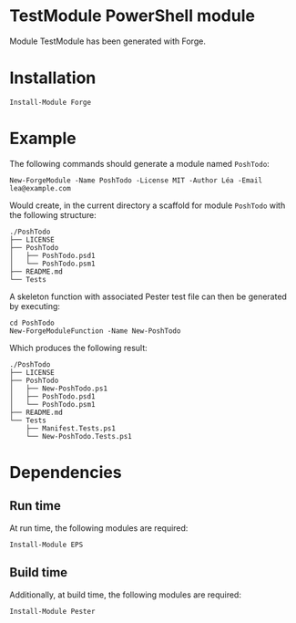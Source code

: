 ﻿# TestModule PowerShell module

Module TestModule has been generated with Forge.

# Installation

    Install-Module Forge

# Example

The following commands should generate a module named `PoshTodo`:

    New-ForgeModule -Name PoshTodo -License MIT -Author Léa -Email lea@example.com

Would create, in the current directory a scaffold for module `PoshTodo` with the following
structure:

    ./PoshTodo
    ├── LICENSE
    ├── PoshTodo
    │   ├── PoshTodo.psd1
    │   └── PoshTodo.psm1
    ├── README.md
    └── Tests

A skeleton function with associated Pester test file can then be generated by executing:

    cd PoshTodo
    New-ForgeModuleFunction -Name New-PoshTodo

Which produces the following result:

    ./PoshTodo
    ├── LICENSE
    ├── PoshTodo
    │   ├── New-PoshTodo.ps1
    │   ├── PoshTodo.psd1
    │   └── PoshTodo.psm1
    ├── README.md
    └── Tests
        ├── Manifest.Tests.ps1
        └── New-PoshTodo.Tests.ps1

# Dependencies

## Run time

At run time, the following modules are required:

    Install-Module EPS

## Build time

Additionally, at build time, the following modules are required:

    Install-Module Pester

